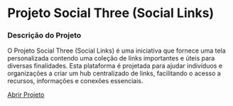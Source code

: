 # Projeto Social Three (Social Links)
### Descrição do Projeto
O Projeto Social Three (Social Links) é uma iniciativa que fornece uma tela personalizada contendo uma coleção de links importantes e úteis para diversas finalidades.
Esta plataforma é projetada para ajudar indivíduos e organizações a criar um hub centralizado de links, facilitando o acesso a recursos,
informações e conexões essenciais.

<a href="https://jadsonl.github.io/Social-Tree/" target="_blank">Abrir Projeto</a>
